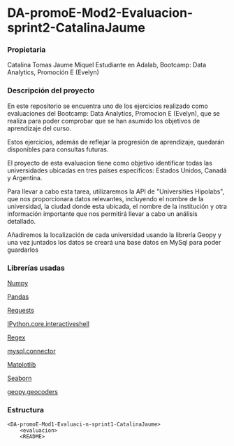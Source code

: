 # DA-promoE-Mod2-Evaluacion-sprint2-CatalinaJaume

### Propietaria

Catalina Tomas Jaume Miquel
Estudiante en Adalab, Bootcamp: Data Analytics, Promoción E (Evelyn)

### Descripción del proyecto

En este repositorio se encuentra uno de los ejercicios realizado como evaluaciones del Bootcamp: Data Analytics, Promocion E (Evelyn), que se realiza para poder comprobar que se han asumido los objetivos de aprendizaje del curso.

Estos ejercicios, además de reflejar la progresión de aprendizaje, quedarán disponibles para consultas futuras.

El proyecto de esta evaluacion tiene como objetivo identificar todas las universidades ubicadas en tres países específicos: Estados Unidos, Canadá y Argentina. 

Para llevar a cabo esta tarea, utilizaremos la API de "Universities Hipolabs", que nos proporcionara datos relevantes, incluyendo el nombre de la universidad, la ciudad donde esta ubicada, el nombre de la institución y otra información importante que nos permitirá llevar a cabo un análisis detallado.

Añadiremos la localización de cada universidad usando la librería Geopy y una vez juntados los datos se creará una base datos en MySql para poder guardarlos


### Librerías usadas
[Numpy](https://numpy.org/doc/)

[Pandas](https://pandas.pydata.org/docs/user_guide/index.html)

[Requests](https://docs.python.org/3/library/urllib.request.html)

[IPython.core.interactiveshell](https://ipython.org/ipython-doc/rel-0.12.1/api/generated/IPython.core.interactiveshell.html)

[Regex](https://docs.python.org/3/library/re.html)

[mysql.connector](https://dev.mysql.com/doc/connector-python/en/)

[Matplotlib](https://matplotlib.org/3.5.1/plot_types/index.html)

[Seaborn](https://seaborn.pydata.org/)

[geopy.geocoders](https://pypi.org/project/geopy/)
   

### Estructura 

    <DA-promoE-Mod1-Evaluaci-n-sprint1-CatalinaJaume>
        <evaluacion>
        <README>  